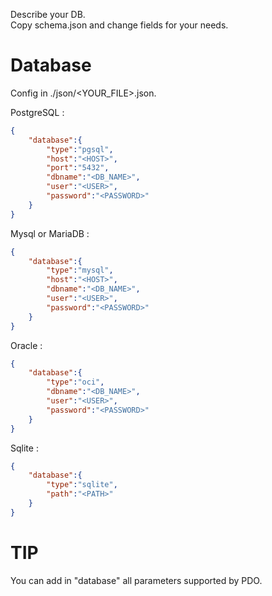 Describe your DB.  
Copy schema.json and change fields for your needs.  

Database
========

Config in ./json/<YOUR_FILE>.json.  

PostgreSQL :  
```json
{
	"database":{
		"type":"pgsql",
		"host":"<HOST>",
		"port":"5432",
		"dbname":"<DB_NAME>",
		"user":"<USER>",
		"password":"<PASSWORD>"
	}
}
```
  
Mysql or MariaDB :  
```json
{
	"database":{
		"type":"mysql",
		"host":"<HOST>",
		"dbname":"<DB_NAME>",
		"user":"<USER>",
		"password":"<PASSWORD>"
	}
}
```
  
Oracle :  
```json
{
	"database":{
		"type":"oci",
		"dbname":"<DB_NAME>",
		"user":"<USER>",
		"password":"<PASSWORD>"
	}
}
```
  
Sqlite :  
```json
{
	"database":{
		"type":"sqlite",
		"path":"<PATH>"
	}
}
```
  
TIP
===

You can add in "database" all parameters supported by PDO.  
